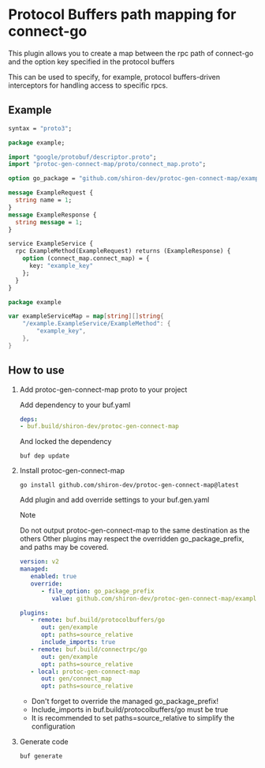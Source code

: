 # Protocol Buffers path mapping for connect-go

This plugin allows you to create a map between the rpc path of connect-go and the option key specified in the protocol buffers

This can be used to specify, for example, protocol buffers-driven interceptors for handling access to specific rpcs.

## Example

```protobuf
syntax = "proto3";

package example;

import "google/protobuf/descriptor.proto";
import "protoc-gen-connect-map/proto/connect_map.proto";

option go_package = "github.com/shiron-dev/protoc-gen-connect-map/example/gen/example;example";

message ExampleRequest {
  string name = 1;
}
message ExampleResponse {
  string message = 1;
}

service ExampleService {
  rpc ExampleMethod(ExampleRequest) returns (ExampleResponse) {
    option (connect_map.connect_map) = {
      key: "example_key"
    };
  }
}

```

```go
package example

var exampleServiceMap = map[string][]string{
	"/example.ExampleService/ExampleMethod": {
		"example_key",
	},
}
```

## How to use

1. Add protoc-gen-connect-map proto to your project

   Add dependency to your buf.yaml

   ```buf.yaml
   deps:
   - buf.build/shiron-dev/protoc-gen-connect-map
   ```

   And locked the dependency

   ```shell
   buf dep update
   ```

2. Install protoc-gen-connect-map

   ```shell
   go install github.com/shiron-dev/protoc-gen-connect-map@latest
   ```

   Add plugin and add override settings to your buf.gen.yaml

   > [!NOTE] 
   > Do not output protoc-gen-connect-map to the same destination as the others
   > Other plugins may respect the overridden go_package_prefix, and paths may be covered.

   ```buf.gen.yaml
   version: v2
   managed:
      enabled: true
      override:
         - file_option: go_package_prefix
            value: github.com/shiron-dev/protoc-gen-connect-map/example/gen/example;example

   plugins:
      - remote: buf.build/protocolbuffers/go
         out: gen/example
         opt: paths=source_relative
         include_imports: true
      - remote: buf.build/connectrpc/go
         out: gen/example
         opt: paths=source_relative
      - local: protoc-gen-connect-map
         out: gen/connect_map
         opt: paths=source_relative

   ```

   - Don't forget to override the managed go_package_prefix!
   - Include_imports in buf.build/protocolbuffers/go must be true
   - It is recommended to set paths=source_relative to simplify the configuration

3. Generate code

   ```shell
   buf generate
   ```
